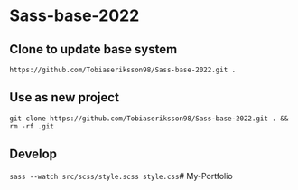 # Sass-base-2022

## Clone to update base system
`https://github.com/Tobiaseriksson98/Sass-base-2022.git .`

## Use as new project

`git clone https://github.com/Tobiaseriksson98/Sass-base-2022.git . && rm -rf .git`

## Develop
`sass --watch src/scss/style.scss style.css`# My-Portfolio
